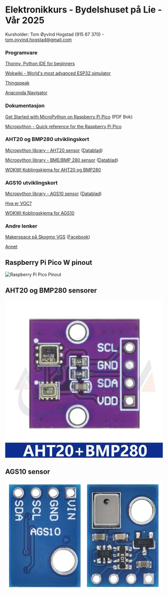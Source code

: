 # Elektronikkurs - Bydelshuset på Lie - Vår 2025
Kursholder: Tom Øyvind Hogstad (915 67 370) - tom.oyvind.hogstad@gmail.com
### Programvare
[Thonny, Python IDE for beginners](https://thonny.org/)

[Wokwiki - World's most advanced ESP32 simulator](https://wokwi.com/)

[Thingspeak](https://thingspeak.mathworks.com/)

[Anaconda Navigator](https://www.anaconda.com/products/navigator)

### Dokumentasjon
[Get Started with MicroPython on Raspberry Pi Pico](https://hackspace.raspberrypi.com/books/micropython-pico) (PDF Bok)

[Micropython  - Quick reference for the Raspberry Pi Pico](https://docs.micropython.org/en/latest/rp2/quickref.html)

### AHT20 og BMP280 utviklingskort
[Micropython library - AHT20 sensor](https://github.com/targetblank/micropython_ahtx0) ([Datablad](https://files.seeedstudio.com/wiki/Grove-AHT20_I2C_Industrial_Grade_Temperature_and_Humidity_Sensor/AHT20-datasheet-2020-4-16.pdf))

[Micropython library - BME/BMP 280 sensor](https://github.com/robert-hh/BME280) ([Datablad](https://www.bosch-sensortec.com/products/environmental-sensors/humidity-sensors-bme280/))

[WOKWI Koblingskjema for AHT20 og BMP280](https://wokwi.com/projects/391063191374909441)

### AGS10 utviklingskort
[Micropython library - AGS10 sensor](https://github.com/gaveshalabs/AGS10_sensor) ([Datablad](http://www.aosong.com/userfiles/files/Datasheet%20AGS10.pdf))

[Hva er VOC?](https://www.airthings.com/no/hva-er-voc)

[WOKWI Koblingskjema for AGS10](https://wokwi.com/projects/391064011653989377)

### Andre lenker
[Makerspace på Skogmo VGS](https://makerspaceskien.no/) ([Facebook](https://www.facebook.com/groups/makerspaceatskogmo/))

[Annet](https://github.com/sauce71/lie_2024_11/blob/main/annet.md)

## Raspberry Pi Pico W pinout
![Raspberry Pi Pico Pinout](https://www.raspberrypi.com/documentation/microcontrollers/images/picow-pinout.svg)

## AHT20 og BMP280 sensorer
![AHT20 + BMP280](https://raw.githubusercontent.com/sauce71/lie_2024_11/main/images/AHT20-BMP280.jpg)

## AGS10 sensor
![AGS10](https://raw.githubusercontent.com/sauce71/lie_2024_11/main/images/AGS10.jpg)
